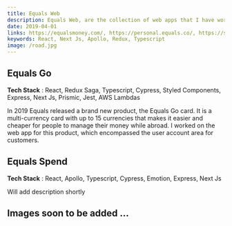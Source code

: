 ```yaml
---
title: Equals Web
description: Equals Web, are the collection of web apps that I have worked at Equals.
date: 2019-04-01
links: https://equalsmoney.com/, https://personal.equals.co/, https://spend.equalsmoney.com/
keywords: React, Next Js, Apollo, Redux, Typescript
image: /road.jpg
---
```


## Equals Go

**Tech Stack** : React, Redux Saga, Typescript, Cypress, Styled Components, Express, Next Js, Prismic, Jest, AWS Lambdas

In 2019 Equals released a brand new product, the Equals Go card. It is a multi-currency card with up to 15 currencies that makes it easier and cheaper for people to manage their money while abroad. I worked on the web app for this product, which encompassed the user account area for customers.

## Equals Spend

**Tech Stack** : React, Apollo, Typescript, Cypress, Emotion, Express, Next Js

Will add description shortly

## Images soon to be added ...


